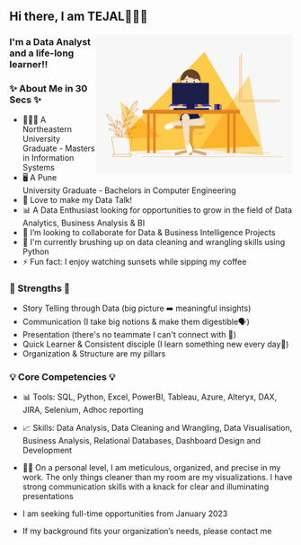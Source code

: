 ## Hi there, I am TEJAL🙋🏻‍♀️

  <img align="right" alt="GIF" src="https://github.com/TejalBhalerao/TejalBhalerao/blob/main/git-gif.gif?raw=true" width="350" height="250" />
  
### I'm a Data Analyst and a life-long learner!!

### ✨ About Me in 30 Secs ✨
- 👩🏻‍💻 A Northeastern University Graduate - Masters in Information Systems 
- 🖥️ A Pune University Graduate - Bachelors in Computer Engineering
- 📝 Love to make my Data Talk!
- 📊 A Data Enthusiast looking for opportunities to grow in the field of Data Analytics, Business Analysis & BI
- 👯 I’m looking to collaborate for Data & Business Intelligence Projects 
- 🔭 I'm currently brushing up on data cleaning and wrangling skills using Python
- ⚡ Fun fact: I enjoy watching sunsets while sipping my coffee

### 💪 Strengths 💪
- Story Telling through Data (big picture ➡️ meaningful insights)
- Communication (I take big notions & make them digestible🗣️)
- Presentation (there's no teammate I can't connect with 🤝)
- Quick Learner & Consistent disciple (I learn something new every day🌱)
- Organization & Structure are my pillars 

### 💡 Core Competencies 💡
- 📊 Tools: SQL, Python, Excel, PowerBI, Tableau, Azure, Alteryx, DAX, JIRA, Selenium, Adhoc reporting
- 📈 Skills: Data Analysis, Data Cleaning and Wrangling, Data Visualisation, Business Analysis, Relational Databases, Dashboard Design and Development

- 💁‍♀️ On a personal level, I am meticulous, organized, and precise in my work. The only things cleaner than my room are my visualizations. I have strong communication skills with a knack for clear and illuminating presentations
- I am seeking full-time opportunities from January 2023
- If my background fits your organization’s needs, please contact me
